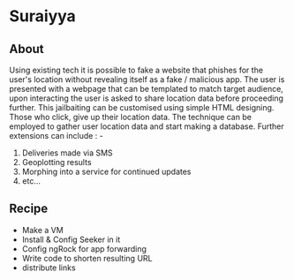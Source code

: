 # Suraiyya

## About

Using existing tech it is possible to fake a website that phishes for the user's location without revealing itself as a fake / malicious app. The user is presented with a webpage that can be templated to match target audience, upon interacting the user is asked to share location data before proceeding further. This jailbaiting can be customised using simple HTML designing. Those who click, give up their location data. The technique can be employed to gather user location data and start making a database. Further extensions can include : -

  1.  Deliveries made via SMS
  2.  Geoplotting results
  3.  Morphing into a service for continued updates
  4.  etc...

## Recipe

*  Make a VM
*  Install & Config Seeker in it
*  Config ngRock for app forwarding
*  Write code to shorten resulting URL
*  distribute links
